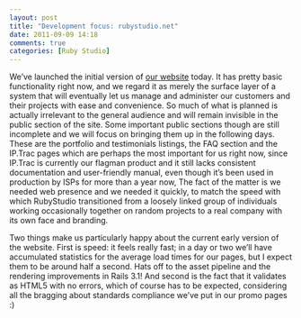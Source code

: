 ```yaml
---
layout: post
title: "Development focus: rubystudio.net"
date: 2011-09-09 14:18
comments: true
categories: [Ruby Studio]
---
```


We’ve launched the initial version of [our website](http://rubystudio.net/) today. It has pretty basic functionality right now, and we regard it as merely the surface layer of a system that will eventually let us manage and administer our customers and their projects with ease and convenience. So much of what is planned is actually irrelevant to the general audience and will remain invisible in the public section of the site. Some important public sections though are still incomplete and we will focus on bringing them up in the following days. These are the portfolio and testimonials listings, the FAQ section and the IP.Trac pages which are perhaps the most important for us right now, since IP.Trac is currently our flagman product and it still lacks consistent documentation and user-friendly manual, even though it’s been used in production by ISPs for more than a year now, The fact of the matter is we needed web presence and we needed it quickly, to match the speed with which RubyStudio transitioned from a loosely linked group of individuals working occasionally together on random projects to a real company with its own face and branding.

Two things make us particularly happy about the current early version of the website. First is speed: it feels really fast; in a day or two we’ll have accumulated statistics for the average load times for our pages, but I expect them to be around half a second. Hats off to the asset pipeline and the rendering improvements in Rails 3.1! And second is the fact that it validates as HTML5 with no errors, which of course has to be expected, considering all the bragging about standards compliance we’ve put in our promo pages :)
